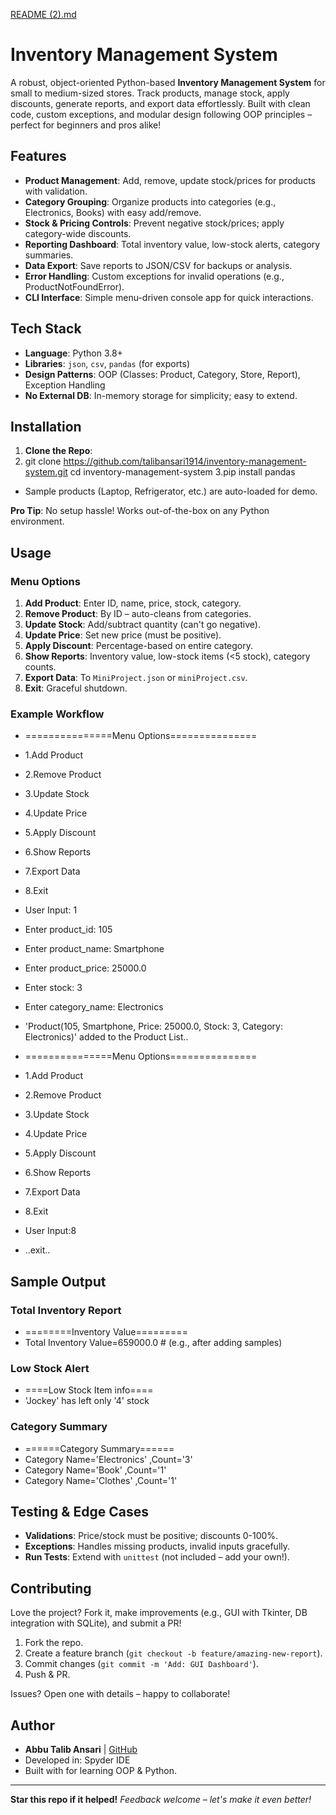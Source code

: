 [README (2).md](https://github.com/user-attachments/files/23046938/README.2.md)
# Inventory Management System 

A robust, object-oriented Python-based **Inventory Management System** for small to medium-sized stores. Track products, manage stock, apply discounts, generate reports, and export data effortlessly. Built with clean code, custom exceptions, and modular design following OOP principles – perfect for beginners and pros alike!

##  Features
- **Product Management**: Add, remove, update stock/prices for products with validation.
- **Category Grouping**: Organize products into categories (e.g., Electronics, Books) with easy add/remove.
- **Stock & Pricing Controls**: Prevent negative stock/prices; apply category-wide discounts.
- **Reporting Dashboard**: Total inventory value, low-stock alerts, category summaries.
- **Data Export**: Save reports to JSON/CSV for backups or analysis.
- **Error Handling**: Custom exceptions for invalid operations (e.g., ProductNotFoundError).
- **CLI Interface**: Simple menu-driven console app for quick interactions.

##  Tech Stack
- **Language**: Python 3.8+
- **Libraries**: `json`, `csv`, `pandas` (for exports)
- **Design Patterns**: OOP (Classes: Product, Category, Store, Report), Exception Handling
- **No External DB**: In-memory storage for simplicity; easy to extend.

##  Installation
1. **Clone the Repo**:
2. git clone https://github.com/talibansari1914/inventory-management-system.git
cd inventory-management-system
3.pip install pandas

- Sample products (Laptop, Refrigerator, etc.) are auto-loaded for demo.

**Pro Tip**: No setup hassle! Works out-of-the-box on any Python environment.

##  Usage

### Menu Options
1. **Add Product**: Enter ID, name, price, stock, category.
2. **Remove Product**: By ID – auto-cleans from categories.
3. **Update Stock**: Add/subtract quantity (can't go negative).
4. **Update Price**: Set new price (must be positive).
5. **Apply Discount**: Percentage-based on entire category.
6. **Show Reports**: Inventory value, low-stock items (<5 stock), category counts.
7. **Export Data**: To `MiniProject.json` or `miniProject.csv`.
8. **Exit**: Graceful shutdown.

### Example Workflow
- ===============Menu Options===============
- 1.Add Product
- 2.Remove Product
- 3.Update Stock
- 4.Update Price
- 5.Apply Discount
- 6.Show Reports
- 7.Export Data
- 8.Exit

- User Input: 1
- Enter product_id: 105
- Enter product_name: Smartphone
- Enter product_price: 25000.0
- Enter stock: 3
- Enter category_name: Electronics
- 'Product(105, Smartphone, Price: 25000.0, Stock: 3, Category: Electronics)' added to the Product List..
- ===============Menu Options===============
- 1.Add Product
- 2.Remove Product
- 3.Update Stock
- 4.Update Price
- 5.Apply Discount
- 6.Show Reports
- 7.Export Data
- 8.Exit

- User Input:8
- ..exit..


##  Sample Output
### Total Inventory Report
- ========Inventory Value=========
- Total Inventory Value=659000.0  # (e.g., after adding samples)

### Low Stock Alert
- ====Low Stock Item info====
- 'Jockey' has left only '4' stock

### Category Summary
- ======Category Summary======
- Category Name='Electronics' ,Count='3'
- Category Name='Book' ,Count='1'
- Category Name='Clothes' ,Count='1'


##  Testing & Edge Cases
- **Validations**: Price/stock must be positive; discounts 0-100%.
- **Exceptions**: Handles missing products, invalid inputs gracefully.
- **Run Tests**: Extend with `unittest` (not included – add your own!).

##  Contributing
Love the project? Fork it, make improvements (e.g., GUI with Tkinter, DB integration with SQLite), and submit a PR! 
1. Fork the repo.
2. Create a feature branch (`git checkout -b feature/amazing-new-report`).
3. Commit changes (`git commit -m 'Add: GUI Dashboard'`).
4. Push & PR.

Issues? Open one with details – happy to collaborate! 


##  Author
- **Abbu Talib Ansari** | [GitHub](https://github.com/talibansari1914)
- Developed in: Spyder IDE 
- Built with  for learning OOP & Python.

---

**Star this repo if it helped!**  _Feedback welcome – let's make it even better!_
